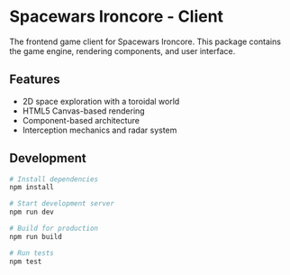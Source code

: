 # Spacewars Ironcore - Client

The frontend game client for Spacewars Ironcore. This package contains the game engine, rendering components, and user interface.

## Features

- 2D space exploration with a toroidal world
- HTML5 Canvas-based rendering
- Component-based architecture
- Interception mechanics and radar system

## Development

```bash
# Install dependencies
npm install

# Start development server
npm run dev

# Build for production
npm run build

# Run tests
npm test
```
